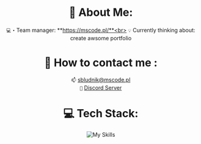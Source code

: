 <div align="center">

# 📝 About Me:
`💻`・Team manager: **https://mscode.pl/**<br>
`💡` Currently thinking about: create awsome portfolio<br>
  

# 📨 How to contact me :<br>
`📫` [sbludnik@mscode.pl](mailto:sbludnik@mscode.pl)<br>
`📱` [Discord Server](https://discord.gg/mscode)<br>

# 💻 Tech Stack:
![My Skills](https://skillicons.dev/icons?i=js,html,css,php,laravel,vite,ts,tailwind,react,py,lua,arduino,go,,nextjs)
<br>
<br>
<br>


</div>
